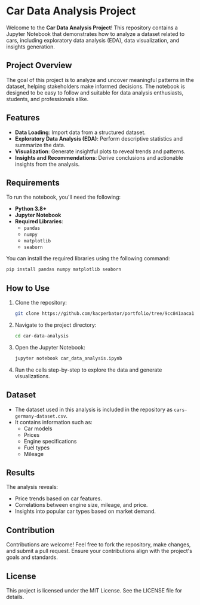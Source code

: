 # Car Data Analysis Project

Welcome to the **Car Data Analysis Project**! This repository contains a Jupyter Notebook that demonstrates how to analyze a dataset related to cars, including exploratory data analysis (EDA), data visualization, and insights generation.

## Project Overview
The goal of this project is to analyze and uncover meaningful patterns in the dataset, helping stakeholders make informed decisions. The notebook is designed to be easy to follow and suitable for data analysis enthusiasts, students, and professionals alike.

## Features
- **Data Loading**: Import data from a structured dataset.
- **Exploratory Data Analysis (EDA)**: Perform descriptive statistics and summarize the data.
- **Visualization**: Generate insightful plots to reveal trends and patterns.
- **Insights and Recommendations**: Derive conclusions and actionable insights from the analysis.

## Requirements
To run the notebook, you'll need the following:

- **Python 3.8+**
- **Jupyter Notebook**
- **Required Libraries**:
  - `pandas`
  - `numpy`
  - `matplotlib`
  - `seaborn`

You can install the required libraries using the following command:
```bash
pip install pandas numpy matplotlib seaborn
```

## How to Use
1. Clone the repository:
   ```bash
   git clone https://github.com/kacperbator/portfolio/tree/9cc841aaca1eb4fc25da13fa9b18c0962616366b/Data%20Analysis%20-%20Cars%20Dataset
   ```
2. Navigate to the project directory:
   ```bash
   cd car-data-analysis
   ```
3. Open the Jupyter Notebook:
   ```bash
   jupyter notebook car_data_analysis.ipynb
   ```
4. Run the cells step-by-step to explore the data and generate visualizations.

## Dataset
- The dataset used in this analysis is included in the repository as `cars-germany-dataset.csv`.
- It contains information such as:
  - Car models
  - Prices
  - Engine specifications
  - Fuel types
  - Mileage

## Results
The analysis reveals:
- Price trends based on car features.
- Correlations between engine size, mileage, and price.
- Insights into popular car types based on market demand.

## Contribution
Contributions are welcome! Feel free to fork the repository, make changes, and submit a pull request. Ensure your contributions align with the project's goals and standards.

## License
This project is licensed under the MIT License. See the LICENSE file for details.

